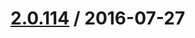 [2.0.114](/ecg-global/bolt-2dot0-frontend/compare/2.0.113...v2.0.114) / 2016-07-27
===================



